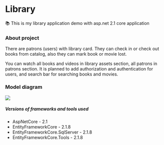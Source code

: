 # Library
📚 This is my library application demo with asp.net 2.1 core application

### About project

There are patrons (users) with library card. They can check in or check out books from catalog, also they can mark book or movie lost.

You can watch all books and videos in library assets section, all patrons in patrons section. It is planned to add authorization and authentication for users, and search bar for searching books and movies.

### Model diagram

![](https://user-images.githubusercontent.com/28567416/55953701-e1bd9700-5c6d-11e9-8ac0-8a1ed46ee5a2.jpg)

##### Versions of frameworks and tools used

 <ul>
   <li>AspNetCore - 2.1</li>
   <li>EntityFrameworkCore - 2.1.8</li>
   <li>EntityFrameworkCore.SqlServer - 2.1.8</li>
   <li>EntityFrameworkCore.Tools - 2.1.8</li>
 </ul>
